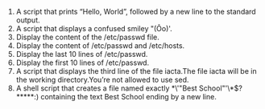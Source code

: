 1. A script that prints “Hello, World”, followed by a new line to the standard output.
2. A script that displays a confused smiley "(Ôo)'.
3. Display the content of the /etc/passwd file.
4. Display the content of /etc/passwd and /etc/hosts.
5. Display the last 10 lines of /etc/passwd.
6. Display the first 10 lines of /etc/passwd.
7. A script that displays the third line of the file iacta.The file iacta will be in the working directory.You’re not allowed to use sed.
8. A shell script that creates a file named exactly \*\\'"Best School"\'\\*$\?\*\*\*\*\*:) containing the text Best School ending by a new line.

